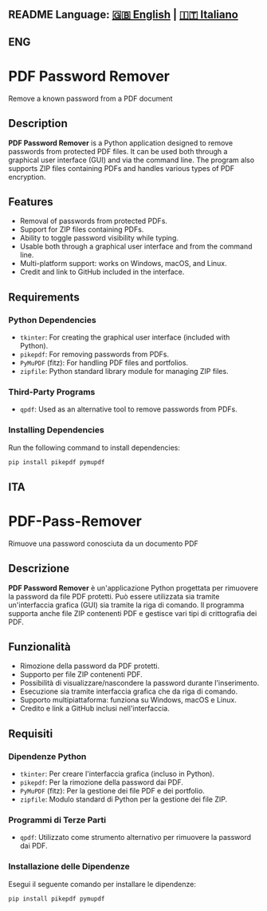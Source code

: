 ## README Language: [🇬🇧 English](#eng) | [🇮🇹 Italiano](#ita)

## ENG <a name="eng"></a>
# PDF Password Remover
Remove a known password from a PDF document

## Description

**PDF Password Remover** is a Python application designed to remove passwords from protected PDF files. It can be used both through a graphical user interface (GUI) and via the command line. The program also supports ZIP files containing PDFs and handles various types of PDF encryption.

## Features

- Removal of passwords from protected PDFs.
- Support for ZIP files containing PDFs.
- Ability to toggle password visibility while typing.
- Usable both through a graphical user interface and from the command line.
- Multi-platform support: works on Windows, macOS, and Linux.
- Credit and link to GitHub included in the interface.

## Requirements

### Python Dependencies

- `tkinter`: For creating the graphical user interface (included with Python).
- `pikepdf`: For removing passwords from PDFs.
- `PyMuPDF` (fitz): For handling PDF files and portfolios.
- `zipfile`: Python standard library module for managing ZIP files.

### Third-Party Programs

- `qpdf`: Used as an alternative tool to remove passwords from PDFs.

### Installing Dependencies

Run the following command to install dependencies:

```bash
pip install pikepdf pymupdf
```

## ITA <a name="ita"></a>
# PDF-Pass-Remover
Rimuove una password conosciuta da un documento PDF

## Descrizione

**PDF Password Remover** è un'applicazione Python progettata per rimuovere la password da file PDF protetti. Può essere utilizzata sia tramite un'interfaccia grafica (GUI) sia tramite la riga di comando. Il programma supporta anche file ZIP contenenti PDF e gestisce vari tipi di crittografia dei PDF.

## Funzionalità

- Rimozione della password da PDF protetti.
- Supporto per file ZIP contenenti PDF.
- Possibilità di visualizzare/nascondere la password durante l'inserimento.
- Esecuzione sia tramite interfaccia grafica che da riga di comando.
- Supporto multipiattaforma: funziona su Windows, macOS e Linux.
- Credito e link a GitHub inclusi nell'interfaccia.

## Requisiti

### Dipendenze Python

- `tkinter`: Per creare l'interfaccia grafica (incluso in Python).
- `pikepdf`: Per la rimozione della password dai PDF.
- `PyMuPDF` (fitz): Per la gestione dei file PDF e dei portfolio.
- `zipfile`: Modulo standard di Python per la gestione dei file ZIP.

### Programmi di Terze Parti

- `qpdf`: Utilizzato come strumento alternativo per rimuovere la password dai PDF.

### Installazione delle Dipendenze

Esegui il seguente comando per installare le dipendenze:

```bash
pip install pikepdf pymupdf
```
